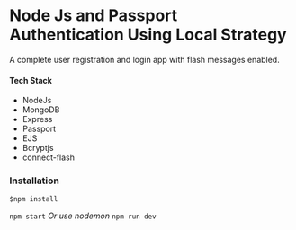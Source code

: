 # Node Js and Passport Authentication Using Local Strategy

A complete user registration and login app with flash messages enabled.

#### Tech Stack
- NodeJs
- MongoDB
- Express
- Passport
- EJS
- Bcryptjs
- connect-flash

### Installation

`$npm install`

`npm start`
*Or use nodemon*
`npm run dev`
